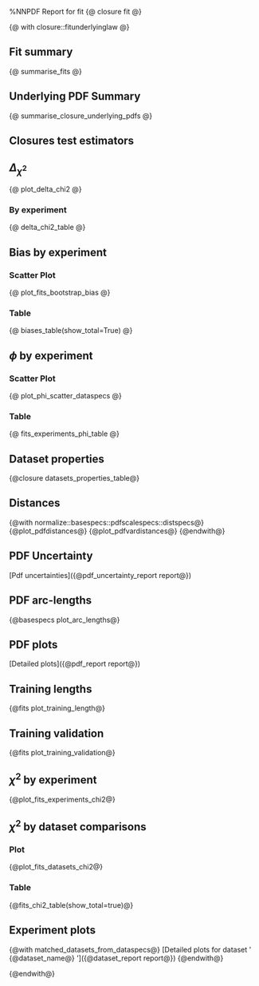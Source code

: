 %NNPDF Report for fit {@ closure fit @}

{@ with closure::fitunderlyinglaw @}

Fit summary 
------------------
{@ summarise_fits @}

Underlying PDF Summary
----------------------
{@ summarise_closure_underlying_pdfs @}

Closures test estimators
-----------------------
## $\Delta_{\chi^{2}}$
{@ plot_delta_chi2 @}
### By experiment
{@ delta_chi2_table @}

## Bias by experiment
### Scatter Plot
{@ plot_fits_bootstrap_bias @}
### Table
{@ biases_table(show_total=True) @}

## $\phi$ by experiment
### Scatter Plot
{@ plot_phi_scatter_dataspecs @}
### Table
{@ fits_experiments_phi_table @}

Dataset properties
------------------
{@closure datasets_properties_table@}

Distances
------------------
{@with normalize::basespecs::pdfscalespecs::distspecs@}
{@plot_pdfdistances@}
{@plot_pdfvardistances@}
{@endwith@}

PDF Uncertainty
---------------
[Pdf uncertainties]({@pdf_uncertainty_report report@})

PDF arc-lengths
---------------
{@basespecs plot_arc_lengths@}

PDF plots
---------
[Detailed plots]({@pdf_report report@})

Training lengths
----------------
{@fits plot_training_length@}

Training validation
-------------------
{@fits plot_training_validation@}

$\chi^2$ by experiment
----------------------
{@plot_fits_experiments_chi2@}

$\chi^2$ by dataset comparisons
-------------------------------
### Plot
{@plot_fits_datasets_chi2@}
### Table
{@fits_chi2_table(show_total=true)@}

Experiment plots
---------------
{@with matched_datasets_from_dataspecs@}
[Detailed plots for dataset ' {@dataset_name@} ']({@dataset_report report@})
{@endwith@}

{@endwith@}
